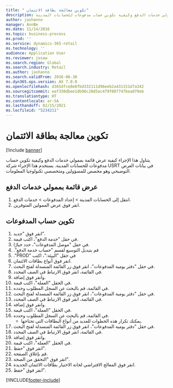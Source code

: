 ```yaml
---
title: " تكوين معالجة بطاقة الائتمان"
description: يتناول هذا الإجراء كيفية عرض قائمة بممولي خدمات الدفع وكيفية تكوين حساب مدفوعات للحسابات المدينة.
author: jashanno
manager: AnnBe
ms.date: 11/14/2016
ms.topic: business-process
ms.prod: ''
ms.service: dynamics-365-retail
ms.technology: ''
audience: Application User
ms.reviewer: josaw
ms.search.region: Global
ms.search.industry: Retail
ms.author: jashanno
ms.search.validFrom: 2016-06-30
ms.dyn365.ops.version: AX 7.0.0
ms.openlocfilehash: d365dfce8e8fbd332111d96eeb2a431151d7a342
ms.sourcegitcommit: eaf330dbee1db96c20d5ac479f007747bea079eb
ms.translationtype: HT
ms.contentlocale: ar-SA
ms.lasthandoff: 02/15/2021
ms.locfileid: "5234211"
---
```

# <a name="configure-credit-card-processing"></a> تكوين معالجة بطاقة الائتمان

[!include [banner](../includes/banner.md)]

يتناول هذا الإجراء كيفية عرض قائمة بممولي خدمات الدفع وكيفية تكوين حساب مدفوعات للحسابات المدينة. يستخدم هذا الإجراء شركة USRT في بيانات العرض التوضيحي‬ وهو مخصص للمسؤولين ومتخصصي تكنولوجيا المعلومات.


## <a name="view-a-list-of-payment-providers"></a>عرض قائمة بممولي خدمات الدفع
1. انتقل إلى الحسابات المدينة > إعداد المدفوعات‬ > ‏‫خدمات الدفع‬.
2. انقر فوق عرض الممولين المتوفرين.

## <a name="configure-payment-account"></a>تكوين حساب المدفوعات
1. انقر فوق "جديد".
2. في حقل "خدمة الدفع"، اكتب قيمة.
3. في حقل "‏‫موصل المدفوعات‬"، حدد خيارًا.
4. قم بتبديل التوسيع لقسم "‏‫حساب خدمة الدفع".
5. في حقل "‏‫البيئة:"، اكتب "PROD".
6. انقر فوق أنواع بطاقات الائتمان.
7. في حقل "‏‫دفتر يومية المدفوعات‬"، انقر فوق زر القائمة المنسدلة لفتح البحث.
8. في القائمة، انقر فوق الارتباط في الصف المحدد.
9. وانقر فوق إضافة.
10. في الحقل "العملة"، اكتب قيمة.
11. في القائمة، قم بالبحث عن السجل المطلوب وحدده.
12. في حقل "‏‫دفتر يومية المدفوعات‬"، انقر فوق زر القائمة المنسدلة لفتح البحث.
13. في القائمة، انقر فوق الارتباط في الصف المحدد.
14. وانقر فوق إضافة.
15. في الحقل "العملة"، اكتب قيمة.
16. في القائمة، قم بالبحث عن السجل المطلوب وحدده.
    * يمكنك تكرار هذه الخطوات للعديد من أنواع البطاقات التي تحتاجها.  
17. في حقل "‏‫دفتر يومية المدفوعات‬"، انقر فوق زر القائمة المنسدلة لفتح البحث.
18. في القائمة، انقر فوق الارتباط في الصف المحدد.
19. وانقر فوق إضافة.
20. في الحقل "العملة"، اكتب قيمة.
21. انقر فوق "حفظ".
22. قم بإغلاق الصفحة.
23. انقر فوق "التحقق من الصحة‬".
24. انقر فوق المعالج الافتراضي لخانة الاختيار بطاقات الائتمان الجديدة.
25. انقر فوق "حفظ".



[!INCLUDE[footer-include](../../includes/footer-banner.md)]